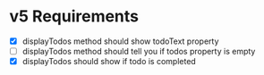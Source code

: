 # v5 Requirements

- [x] displayTodos method should show todoText property
- [ ] displayTodos method should tell you if todos property is empty
- [x] displayTodos should show if todo is completed